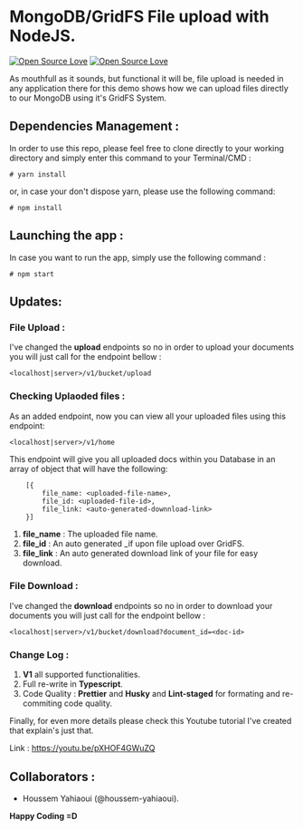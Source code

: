 # MongoDB/GridFS File upload with NodeJS.
[![Open Source Love](https://badges.frapsoft.com/os/v1/open-source.svg?v=102)](https://github.com/ellerbrock/open-source-badge/)
[![Open Source Love](https://badges.frapsoft.com/os/mit/mit.svg?v=102)](https://github.com/ellerbrock/open-source-badge/)

As mouthfull as it sounds, but functional it will be, file upload is needed in any application
there for this demo shows how we can upload files directly to our MongoDB using it's GridFS System.

## Dependencies Management :

In order to use this repo, please feel free to clone directly to your working directory and simply enter this command to your Terminal/CMD :

```
# yarn install
```
or, in case your don't dispose yarn, please use the following command:
```
# npm install
```

## Launching the app :

In case you want to run the app, simply use the following command :

```
# npm start
```

## **Updates**:
### **File Upload** : 
I've changed the **upload** endpoints so no in order to upload your documents you will just call for the endpoint bellow :

```
<localhost|server>/v1/bucket/upload
```

### **Checking Uplaoded files** : 
As an added endpoint, now you can view all your uploaded files using this endpoint:

```
<localhost|server>/v1/home
```

This endpoint will give you all uploaded docs within you Database in an array of object that will have the 
following:
```
    [{
        file_name: <uploaded-file-name>,
        file_id: <uploaded-file-id>,
        file_link: <auto-generated-downnload-link>
    }]
```

1. **file_name** : The uploaded file name.
2. **file_id** : An auto generated _if upon file upload over GridFS.
3. **file_link** : An auto generated download link of your file for easy download. 

### **File Download** : 
I've changed the **download** endpoints so no in order to download your documents you will just call for the endpoint bellow :

```
<localhost|server>/v1/bucket/download?document_id=<doc-id>
```

### **Change Log** : 
1. **V1** all supported functionalities.
2. Full re-write in **Typescript**.
3. Code Quality : **Prettier** and **Husky** and **Lint-staged** for formating and re-commiting code quality.


Finally, for even more details please check this Youtube tutorial I've created that explain's just that.

Link : https://youtu.be/pXHOF4GWuZQ

## Collaborators :
 - Houssem Yahiaoui (@houssem-yahiaoui).

**Happy Coding =D**
